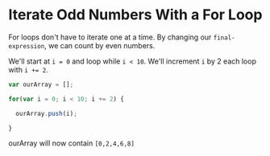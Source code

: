 # Iterate Odd Numbers With a For Loop
For loops don't have to iterate one at a time. By changing our `final-expression`, we can count by even numbers.

We'll start at `i = 0` and loop while `i < 10`. We'll increment `i` by 2 each loop with `i += 2`.

```js
var ourArray = [];

for(var i = 0; i < 10; i += 2) {

  ourArray.push(i);

}
```

ourArray will now contain `[0,2,4,6,8]`
